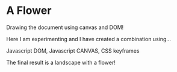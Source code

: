 # A Flower

Drawing the document using canvas and DOM!

Here I am experimenting and I have created a combination using...

Javascript DOM,
Javascript CANVAS,
CSS keyframes

The final result is a landscape with a flower!

